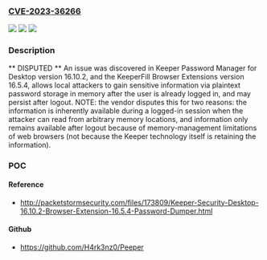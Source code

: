 ### [CVE-2023-36266](https://cve.mitre.org/cgi-bin/cvename.cgi?name=CVE-2023-36266)
![](https://img.shields.io/static/v1?label=Product&message=n%2Fa&color=blue)
![](https://img.shields.io/static/v1?label=Version&message=n%2Fa&color=blue)
![](https://img.shields.io/static/v1?label=Vulnerability&message=n%2Fa&color=brighgreen)

### Description

** DISPUTED ** An issue was discovered in Keeper Password Manager for Desktop version 16.10.2, and the KeeperFill Browser Extensions version 16.5.4, allows local attackers to gain sensitive information via plaintext password storage in memory after the user is already logged in, and may persist after logout. NOTE: the vendor disputes this for two reasons: the information is inherently available during a logged-in session when the attacker can read from arbitrary memory locations, and information only remains available after logout because of memory-management limitations of web browsers (not because the Keeper technology itself is retaining the information).

### POC

#### Reference
- http://packetstormsecurity.com/files/173809/Keeper-Security-Desktop-16.10.2-Browser-Extension-16.5.4-Password-Dumper.html

#### Github
- https://github.com/H4rk3nz0/Peeper

